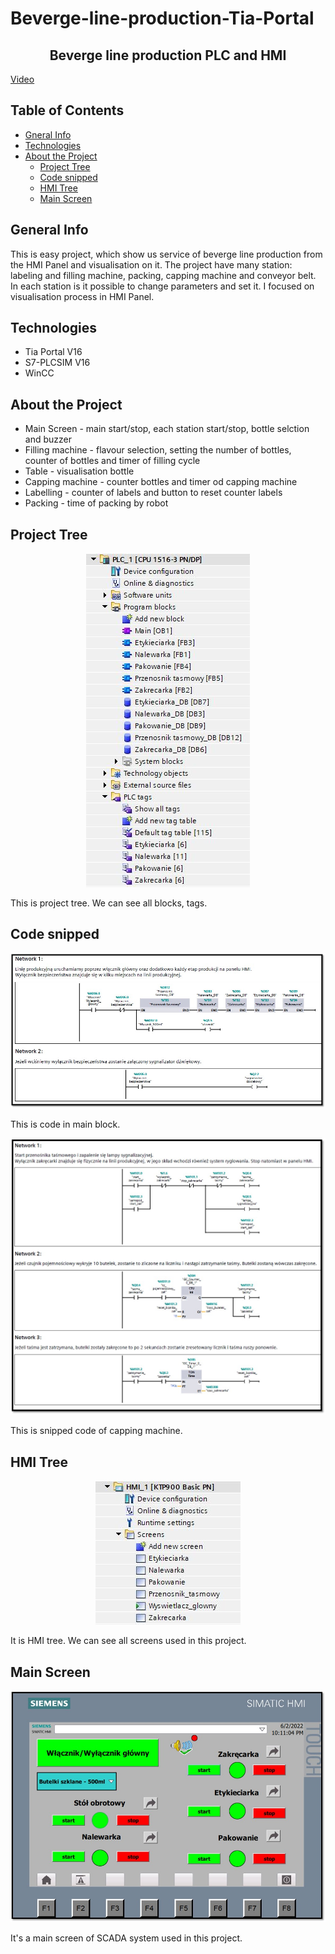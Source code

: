 # Beverge-line-production-Tia-Portal

 <h2 align="center">
Beverge line production PLC and HMI
</h2>

[Video](https://youtu.be/SwEcEuaT_Us)

## Table of Contents
- [Gneral Info](#genral-info)
- [Technologies](#technologies)
- [About the Project](#about-the-project)
  - [Project Tree](#project-tree)
  - [Code snipped](#code-snipped)
  - [HMI Tree](#hmi-tree)
  - [Main Screen](#main-screen)

## General Info
This is easy project, which show us service of beverge line production from the HMI Panel and visualisation on it. The project have many station: labeling and filling machine, packing, capping machine and conveyor belt. In each station is it possible to change parameters and set it. I focused on visualisation process in HMI Panel.

## Technologies
- Tia Portal V16
- S7-PLCSIM V16
- WinCC

## About the Project
- Main Screen - main start/stop, each station start/stop, bottle selction and buzzer
- Filling machine - flavour selection, setting the number of bottles, counter of bottles and timer of filling cycle
- Table - visualisation bottle
- Capping machine - counter bottles and timer od capping machine
- Labelling - counter of labels and button to reset counter labels
- Packing - time of packing by robot

## Project Tree
<p align="center">
  <img src="/Documentation/images/drzewko.JPG">
</p>
This is project tree. We can see all blocks, tags.

## Code snipped
<p align="center">
  <img src="/Documentation/images/main.jpg">
</p>
This is code in main block.


<p align="center">
  <img src="/Documentation/images/zakrecarka.jpg">
</p>
This is snipped code of capping machine.

## HMI Tree
<p align="center">
  <img src="/Documentation/images/hmi.JPG">
</p>
It is HMI tree. We can see all screens used in this project.

## Main Screen
<p align="center">
  <img src="/Documentation/images/scada.jpg">
</p>
It's a main screen of SCADA system used in this project.






 


